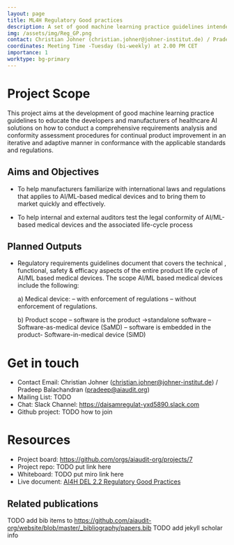 ```yaml
---
layout: page
title: ML4H Regulatory Good practices
description: A set of good machine learning practice guidelines intended to educate the developers and manufacturers of healthcare AI solutions to ensure regulatory compliance for the AI based Medical Devices 
img: /assets/img/Reg_GP.png
contact: Christian Johner (christian.johner@johner-institut.de) / Pradeep Balachandran (pradeep@aiaudit.org)
coordinates: Meeting Time -Tuesday (bi-weekly) at 2.00 PM CET
importance: 1
worktype: bg-primary
---
```


# Project Scope
This project aims at the development of good machine learning practice guidelines to educate the developers and manufacturers of healthcare AI solutions on how to conduct a comprehensive requirements analysis and conformity assessment procedures for continual product improvement in an iterative and adaptive manner in conformance with the applicable standards and regulations.

## Aims and Objectives
* To help manufacturers familiarize with international laws and regulations that applies to AI/ML-based medical devices and to bring them to market quickly and effectively.

* To help internal and external auditors test the legal conformity of AI/ML-based medical devices and the associated life-cycle process

## Planned Outputs

* Regulatory requirements guidelines document that covers the technical , functional, safety & efficacy aspects of the entire product life cycle of AI/ML based medical devices. The scope AI/ML based medical devices include the following:

  a) Medical device:
    –	with enforcement of regulations
    –	without enforcement of regulations.

  b) Product scope
    –	software is the product ->standalone software –Software-as-medical device (SaMD)
    –	software is embedded in the product- Software-in-medical device (SiMD)


# Get in touch
* Contact Email: Christian Johner (christian.johner@johner-institut.de) / Pradeep Balachandran (pradeep@aiaudit.org)
* Mailing List: TODO
* Chat: Slack Channel: https://daisamregulat-yxd5890.slack.com
* Github project: TODO how to join

# Resources
* Project board: https://github.com/orgs/aiaudit-org/projects/7
* Project repo: TODO put link here
* Whiteboard: TODO put miro link here
* Live document: [AI4H DEL 2.2 Regulatory Good Practices ](https://extranet.itu.int/sites/itu-t/focusgroups/ai4h/_layouts/15/WopiFrame.aspx?sourcedoc=%7B828882B2-4941-452C-8A61-F4DDE5802C2A%7D&file=FGAI4H-K-039.docx&action=default&CT=1613737029587&OR=DocLibClassicUI)

## Related publications
TODO add bib items to https://github.com/aiaudit-org/website/blob/master/_bibliography/papers.bib
TODO add jekyll scholar info


   
   
     
